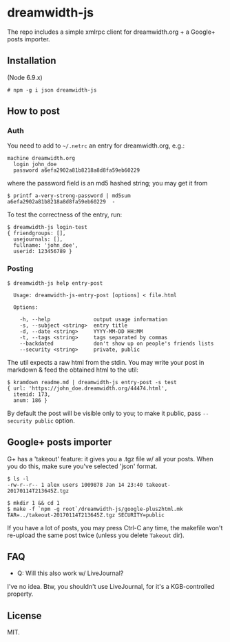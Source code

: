 # dreamwidth-js

The repo includes a simple xmlrpc client for dreamwidth.org + a
Google+ posts importer.

## Installation

(Node 6.9.x)

~~~
# npm -g i json dreamwidth-js
~~~

## How to post

### Auth

You need to add to `~/.netrc` an entry for dreamwidth.org, e.g.:

~~~
machine dreamwidth.org
  login john_doe
  password a6efa2902a81b8218a8d8fa59eb60229
~~~
where the password field is an md5 hashed string; you may get it from

~~~
$ printf a-very-strong-password | md5sum
a6efa2902a81b8218a8d8fa59eb60229  -
~~~

To test the correctness of the entry, run:

~~~
$ dreamwidth-js login-test
{ friendgroups: [],
  usejournals: [],
  fullname: 'john_doe',
  userid: 123456789 }
~~~

### Posting

~~~
$ dreamwidth-js help entry-post

  Usage: dreamwidth-js-entry-post [options] < file.html

  Options:

    -h, --help              output usage information
    -s, --subject <string>  entry title
    -d, --date <string>     YYYY-MM-DD HH:MM
    -t, --tags <string>     tags separated by commas
    --backdated             don't show up on people's friends lists
    --security <string>     private, public
~~~

The util expects a raw html from the stdin. You may write your post in
markdown & feed the obtained html to the util:

~~~
$ kramdown readme.md | dreamwidth-js entry-post -s test
{ url: 'https://john_doe.dreamwidth.org/44474.html',
  itemid: 173,
  anum: 186 }
~~~

By default the post will be visible only to you; to make it public,
pass `--security public` option.


## Google+ posts importer

G+ has a 'takeout' feature: it gives you a .tgz file w/ all your
posts. When you do this, make sure you've selected 'json' format.

~~~
$ ls -l
-rw-r--r-- 1 alex users 1009878 Jan 14 23:40 takeout-20170114T213645Z.tgz

$ mkdir 1 && cd 1
$ make -f `npm -g root`/dreamwidth-js/google-plus2html.mk TAR=../takeout-20170114T213645Z.tgz SECURITY=public
~~~

If you have a lot of posts, you may press Ctrl-C any time, the
makefile won't re-upload the same post twice (unless you delete
`Takeout` dir).


## FAQ

* Q: Will this also work w/ LiveJournal?

I've no idea. Btw, you shouldn't use LiveJournal, for it's a
KGB-controlled property.


## License

MIT.
